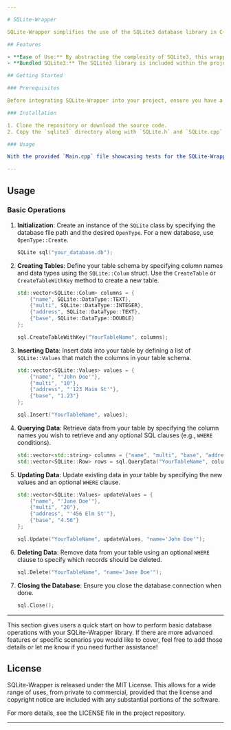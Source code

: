 ```yaml
---

# SQLite-Wrapper

SQLite-Wrapper simplifies the use of the SQLite3 database library in C++ projects by providing a user-friendly wrapper class. This project encapsulates SQLite3's functionality, making database operations more straightforward and intuitive for developers.

## Features

- **Ease of Use:** By abstracting the complexity of SQLite3, this wrapper offers a simplified interface for database operations.
- **Bundled SQLite3:** The SQLite3 library is included within the project, ensuring a seamless setup and integration.

## Getting Started

### Prerequisites

Before integrating SQLite-Wrapper into your project, ensure you have a C++ compiler and standard development tools installed on your system.

### Installation

1. Clone the repository or download the source code.
2. Copy the `sqlite3` directory along with `SQLite.h` and `SQLite.cpp` files into your project directory.

### Usage

With the provided `Main.cpp` file showcasing tests for the SQLite-Wrapper library, here's how the "Usage" section of your README can be structured:

---
```


## Usage

### Basic Operations

1. **Initialization**: Create an instance of the `SQLite` class by specifying the database file path and the desired `OpenType`. For a new database, use `OpenType::Create`.

   ```cpp
   SQLite sql("your_database.db");
   ```

2. **Creating Tables**: Define your table schema by specifying column names and data types using the `SQLite::Colum` struct. Use the `CreateTable` or `CreateTableWithKey` method to create a new table.

   ```cpp
   std::vector<SQLite::Colum> columns = {
       {"name", SQLite::DataType::TEXT},
       {"multi", SQLite::DataType::INTEGER},
       {"address", SQLite::DataType::TEXT},
       {"base", SQLite::DataType::DOUBLE}
   };

   sql.CreateTableWithKey("YourTableName", columns);
   ```

3. **Inserting Data**: Insert data into your table by defining a list of `SQLite::Values` that match the columns in your table schema.

   ```cpp
   std::vector<SQLite::Values> values = {
       {"name", "'John Doe'"},
       {"multi", "10"},
       {"address", "'123 Main St'"},
       {"base", "1.23"}
   };

   sql.Insert("YourTableName", values);
   ```

4. **Querying Data**: Retrieve data from your table by specifying the column names you wish to retrieve and any optional SQL clauses (e.g., `WHERE` conditions).

   ```cpp
   std::vector<std::string> columns = {"name", "multi", "base", "address"};
   std::vector<SQLite::Row> rows = sql.QueryData("YourTableName", columns);
   ```

5. **Updating Data**: Update existing data in your table by specifying the new values and an optional `WHERE` clause.

   ```cpp
   std::vector<SQLite::Values> updateValues = {
       {"name", "'Jane Doe'"},
       {"multi", "20"},
       {"address", "'456 Elm St'"},
       {"base", "4.56"}
   };

   sql.Update("YourTableName", updateValues, "name='John Doe'");
   ```

6. **Deleting Data**: Remove data from your table using an optional `WHERE` clause to specify which records should be deleted.

   ```cpp
   sql.Delete("YourTableName", "name='Jane Doe'");
   ```

7. **Closing the Database**: Ensure you close the database connection when done.

   ```cpp
   sql.Close();
   ```

---

This section gives users a quick start on how to perform basic database operations with your SQLite-Wrapper library. If there are more advanced features or specific scenarios you would like to cover, feel free to add those details or let me know if you need further assistance!

## License

SQLite-Wrapper is released under the MIT License. This allows for a wide range of uses, from private to commercial, provided that the license and copyright notice are included with any substantial portions of the software.

For more details, see the LICENSE file in the project repository.

---